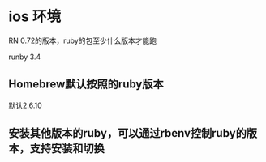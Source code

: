 # ios 环境

RN 0.72的版本，ruby的包至少什么版本才能跑

runby 3.4

## Homebrew默认按照的ruby版本

默认2.6.10

## 安装其他版本的ruby，可以通过rbenv控制ruby的版本，支持安装和切换